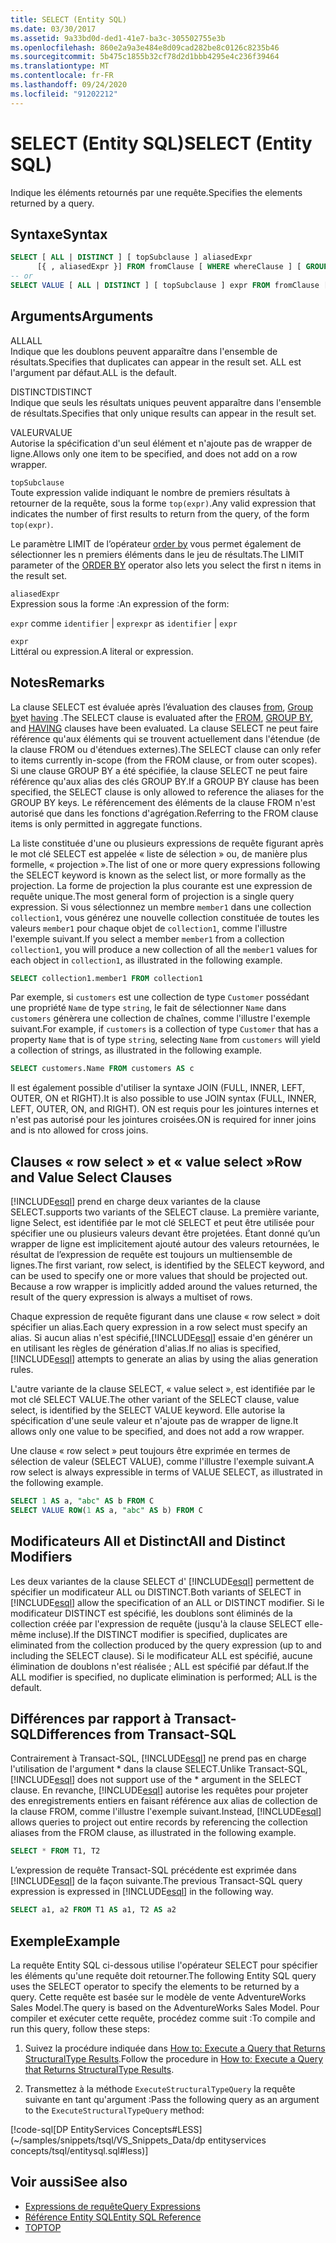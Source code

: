 ```yaml
---
title: SELECT (Entity SQL)
ms.date: 03/30/2017
ms.assetid: 9a33bd0d-ded1-41e7-ba3c-305502755e3b
ms.openlocfilehash: 860e2a9a3e484e8d09cad282be8c0126c8235b46
ms.sourcegitcommit: 5b475c1855b32cf78d2d1bbb4295e4c236f39464
ms.translationtype: MT
ms.contentlocale: fr-FR
ms.lasthandoff: 09/24/2020
ms.locfileid: "91202212"
---
```

# <a name="select-entity-sql"></a><span data-ttu-id="fc03d-102">SELECT (Entity SQL)</span><span class="sxs-lookup"><span data-stu-id="fc03d-102">SELECT (Entity SQL)</span></span>

<span data-ttu-id="fc03d-103">Indique les éléments retournés par une requête.</span><span class="sxs-lookup"><span data-stu-id="fc03d-103">Specifies the elements returned by a query.</span></span>  
  
## <a name="syntax"></a><span data-ttu-id="fc03d-104">Syntaxe</span><span class="sxs-lookup"><span data-stu-id="fc03d-104">Syntax</span></span>  
  
```sql  
SELECT [ ALL | DISTINCT ] [ topSubclause ] aliasedExpr
      [{ , aliasedExpr }] FROM fromClause [ WHERE whereClause ] [ GROUP BY groupByClause [ HAVING havingClause ] ] [ ORDER BY orderByClause ]  
-- or  
SELECT VALUE [ ALL | DISTINCT ] [ topSubclause ] expr FROM fromClause [ WHERE whereClause ] [ GROUP BY groupByClause [ HAVING havingClause ] ] [ ORDER BY orderByClause  
```  
  
## <a name="arguments"></a><span data-ttu-id="fc03d-105">Arguments</span><span class="sxs-lookup"><span data-stu-id="fc03d-105">Arguments</span></span>  

 <span data-ttu-id="fc03d-106">ALL</span><span class="sxs-lookup"><span data-stu-id="fc03d-106">ALL</span></span>  
 <span data-ttu-id="fc03d-107">Indique que les doublons peuvent apparaître dans l'ensemble de résultats.</span><span class="sxs-lookup"><span data-stu-id="fc03d-107">Specifies that duplicates can appear in the result set.</span></span> <span data-ttu-id="fc03d-108">ALL est l'argument par défaut.</span><span class="sxs-lookup"><span data-stu-id="fc03d-108">ALL is the default.</span></span>  
  
 <span data-ttu-id="fc03d-109">DISTINCT</span><span class="sxs-lookup"><span data-stu-id="fc03d-109">DISTINCT</span></span>  
 <span data-ttu-id="fc03d-110">Indique que seuls les résultats uniques peuvent apparaître dans l'ensemble de résultats.</span><span class="sxs-lookup"><span data-stu-id="fc03d-110">Specifies that only unique results can appear in the result set.</span></span>  
  
 <span data-ttu-id="fc03d-111">VALEUR</span><span class="sxs-lookup"><span data-stu-id="fc03d-111">VALUE</span></span>  
 <span data-ttu-id="fc03d-112">Autorise la spécification d'un seul élément et n'ajoute pas de wrapper de ligne.</span><span class="sxs-lookup"><span data-stu-id="fc03d-112">Allows only one item to be specified, and does not add on a row wrapper.</span></span>  
  
 `topSubclause`  
 <span data-ttu-id="fc03d-113">Toute expression valide indiquant le nombre de premiers résultats à retourner de la requête, sous la forme `top(expr)`.</span><span class="sxs-lookup"><span data-stu-id="fc03d-113">Any valid expression that indicates the number of first results to return from the query, of the form `top(expr)`.</span></span>  
  
 <span data-ttu-id="fc03d-114">Le paramètre LIMIT de l’opérateur [order by](order-by-entity-sql.md) vous permet également de sélectionner les n premiers éléments dans le jeu de résultats.</span><span class="sxs-lookup"><span data-stu-id="fc03d-114">The LIMIT parameter of the [ORDER BY](order-by-entity-sql.md) operator also lets you select the first n items in the result set.</span></span>  
  
 `aliasedExpr`  
 <span data-ttu-id="fc03d-115">Expression sous la forme :</span><span class="sxs-lookup"><span data-stu-id="fc03d-115">An expression of the form:</span></span>  
  
 <span data-ttu-id="fc03d-116">`expr` comme `identifier` &#124; `expr`</span><span class="sxs-lookup"><span data-stu-id="fc03d-116">`expr` as `identifier` &#124; `expr`</span></span>  
  
 `expr`  
 <span data-ttu-id="fc03d-117">Littéral ou expression.</span><span class="sxs-lookup"><span data-stu-id="fc03d-117">A literal or expression.</span></span>  
  
## <a name="remarks"></a><span data-ttu-id="fc03d-118">Notes</span><span class="sxs-lookup"><span data-stu-id="fc03d-118">Remarks</span></span>  

 <span data-ttu-id="fc03d-119">La clause SELECT est évaluée après l’évaluation des clauses [from](from-entity-sql.md), [Group by](group-by-entity-sql.md)et [having](having-entity-sql.md) .</span><span class="sxs-lookup"><span data-stu-id="fc03d-119">The SELECT clause is evaluated after the [FROM](from-entity-sql.md), [GROUP BY](group-by-entity-sql.md), and [HAVING](having-entity-sql.md) clauses have been evaluated.</span></span> <span data-ttu-id="fc03d-120">La clause SELECT ne peut faire référence qu'aux éléments qui se trouvent actuellement dans l'étendue (de la clause FROM ou d'étendues externes).</span><span class="sxs-lookup"><span data-stu-id="fc03d-120">The SELECT clause can only refer to items currently in-scope (from the FROM clause, or from outer scopes).</span></span> <span data-ttu-id="fc03d-121">Si une clause GROUP BY a été spécifiée, la clause SELECT ne peut faire référence qu'aux alias des clés GROUP BY.</span><span class="sxs-lookup"><span data-stu-id="fc03d-121">If a GROUP BY clause has been specified, the SELECT clause is only allowed to reference the aliases for the GROUP BY keys.</span></span> <span data-ttu-id="fc03d-122">Le référencement des éléments de la clause FROM n'est autorisé que dans les fonctions d'agrégation.</span><span class="sxs-lookup"><span data-stu-id="fc03d-122">Referring to the FROM clause items is only permitted in aggregate functions.</span></span>  
  
 <span data-ttu-id="fc03d-123">La liste constituée d'une ou plusieurs expressions de requête figurant après le mot clé SELECT est appelée « liste de sélection » ou, de manière plus formelle, « projection ».</span><span class="sxs-lookup"><span data-stu-id="fc03d-123">The list of one or more query expressions following the SELECT keyword is known as the select list, or more formally as the projection.</span></span> <span data-ttu-id="fc03d-124">La forme de projection la plus courante est une expression de requête unique.</span><span class="sxs-lookup"><span data-stu-id="fc03d-124">The most general form of projection is a single query expression.</span></span> <span data-ttu-id="fc03d-125">Si vous sélectionnez un membre `member1` dans une collection `collection1`, vous générez une nouvelle collection constituée de toutes les valeurs `member1` pour chaque objet de `collection1`, comme l'illustre l'exemple suivant.</span><span class="sxs-lookup"><span data-stu-id="fc03d-125">If you select a member `member1` from a collection `collection1`, you will produce a new collection of all the `member1` values for each object in `collection1`, as illustrated in the following example.</span></span>  
  
```sql  
SELECT collection1.member1 FROM collection1  
```  
  
 <span data-ttu-id="fc03d-126">Par exemple, si `customers` est une collection de type `Customer` possédant une propriété `Name` de type `string`, le fait de sélectionner `Name` dans `customers` génèrera une collection de chaînes, comme l'illustre l'exemple suivant.</span><span class="sxs-lookup"><span data-stu-id="fc03d-126">For example, if `customers` is a collection of type `Customer` that has a property `Name` that is of type `string`, selecting `Name` from `customers` will yield a collection of strings, as illustrated in the following example.</span></span>  
  
```sql  
SELECT customers.Name FROM customers AS c  
```  
  
 <span data-ttu-id="fc03d-127">Il est également possible d'utiliser la syntaxe JOIN (FULL, INNER, LEFT, OUTER, ON et RIGHT).</span><span class="sxs-lookup"><span data-stu-id="fc03d-127">It is also possible to use JOIN syntax (FULL, INNER, LEFT, OUTER, ON, and RIGHT).</span></span> <span data-ttu-id="fc03d-128">ON est requis pour les jointures internes et n'est pas autorisé pour les jointures croisées.</span><span class="sxs-lookup"><span data-stu-id="fc03d-128">ON is required for inner joins and is nto allowed for cross joins.</span></span>  
  
## <a name="row-and-value-select-clauses"></a><span data-ttu-id="fc03d-129">Clauses « row select » et « value select »</span><span class="sxs-lookup"><span data-stu-id="fc03d-129">Row and Value Select Clauses</span></span>  

 [!INCLUDE[esql](../../../../../../includes/esql-md.md)] <span data-ttu-id="fc03d-130">prend en charge deux variantes de la clause SELECT.</span><span class="sxs-lookup"><span data-stu-id="fc03d-130">supports two variants of the SELECT clause.</span></span> <span data-ttu-id="fc03d-131">La première variante, ligne Select, est identifiée par le mot clé SELECT et peut être utilisée pour spécifier une ou plusieurs valeurs devant être projetées. Étant donné qu’un wrapper de ligne est implicitement ajouté autour des valeurs retournées, le résultat de l’expression de requête est toujours un multiensemble de lignes.</span><span class="sxs-lookup"><span data-stu-id="fc03d-131">The first variant, row select, is identified by the SELECT keyword, and can be used to specify one or more values that should be projected out. Because a row wrapper is implicitly added around the values returned, the result of the query expression is always a multiset of rows.</span></span>  
  
 <span data-ttu-id="fc03d-132">Chaque expression de requête figurant dans une clause « row select » doit spécifier un alias.</span><span class="sxs-lookup"><span data-stu-id="fc03d-132">Each query expression in a row select must specify an alias.</span></span> <span data-ttu-id="fc03d-133">Si aucun alias n'est spécifié,[!INCLUDE[esql](../../../../../../includes/esql-md.md)] essaie d'en générer un en utilisant les règles de génération d'alias.</span><span class="sxs-lookup"><span data-stu-id="fc03d-133">If no alias is specified,[!INCLUDE[esql](../../../../../../includes/esql-md.md)] attempts to generate an alias by using the alias generation rules.</span></span>  
  
 <span data-ttu-id="fc03d-134">L'autre variante de la clause SELECT, « value select », est identifiée par le mot clé SELECT VALUE.</span><span class="sxs-lookup"><span data-stu-id="fc03d-134">The other variant of the SELECT clause, value select, is identified by the SELECT VALUE keyword.</span></span> <span data-ttu-id="fc03d-135">Elle autorise la spécification d'une seule valeur et n'ajoute pas de wrapper de ligne.</span><span class="sxs-lookup"><span data-stu-id="fc03d-135">It allows only one value to be specified, and does not add a row wrapper.</span></span>  
  
 <span data-ttu-id="fc03d-136">Une clause « row select » peut toujours être exprimée en termes de sélection de valeur (SELECT VALUE), comme l'illustre l'exemple suivant.</span><span class="sxs-lookup"><span data-stu-id="fc03d-136">A row select is always expressible in terms of VALUE SELECT, as illustrated in the following example.</span></span>  
  
```sql  
SELECT 1 AS a, "abc" AS b FROM C  
SELECT VALUE ROW(1 AS a, "abc" AS b) FROM C
```  
  
## <a name="all-and-distinct-modifiers"></a><span data-ttu-id="fc03d-137">Modificateurs All et Distinct</span><span class="sxs-lookup"><span data-stu-id="fc03d-137">All and Distinct Modifiers</span></span>  

 <span data-ttu-id="fc03d-138">Les deux variantes de la clause SELECT d' [!INCLUDE[esql](../../../../../../includes/esql-md.md)] permettent de spécifier un modificateur ALL ou DISTINCT.</span><span class="sxs-lookup"><span data-stu-id="fc03d-138">Both variants of SELECT in [!INCLUDE[esql](../../../../../../includes/esql-md.md)] allow the specification of an ALL or DISTINCT modifier.</span></span> <span data-ttu-id="fc03d-139">Si le modificateur DISTINCT est spécifié, les doublons sont éliminés de la collection créée par l'expression de requête (jusqu'à la clause SELECT elle-même incluse).</span><span class="sxs-lookup"><span data-stu-id="fc03d-139">If the DISTINCT modifier is specified, duplicates are eliminated from the collection produced by the query expression (up to and including the SELECT clause).</span></span> <span data-ttu-id="fc03d-140">Si le modificateur ALL est spécifié, aucune élimination de doublons n'est réalisée ; ALL est spécifié par défaut.</span><span class="sxs-lookup"><span data-stu-id="fc03d-140">If the ALL modifier is specified, no duplicate elimination is performed; ALL is the default.</span></span>  
  
## <a name="differences-from-transact-sql"></a><span data-ttu-id="fc03d-141">Différences par rapport à Transact-SQL</span><span class="sxs-lookup"><span data-stu-id="fc03d-141">Differences from Transact-SQL</span></span>  

 <span data-ttu-id="fc03d-142">Contrairement à Transact-SQL, [!INCLUDE[esql](../../../../../../includes/esql-md.md)] ne prend pas en charge l'utilisation de l'argument \* dans la clause SELECT.</span><span class="sxs-lookup"><span data-stu-id="fc03d-142">Unlike Transact-SQL, [!INCLUDE[esql](../../../../../../includes/esql-md.md)] does not support use of the \* argument in the SELECT clause.</span></span>  <span data-ttu-id="fc03d-143">En revanche, [!INCLUDE[esql](../../../../../../includes/esql-md.md)] autorise les requêtes pour projeter des enregistrements entiers en faisant référence aux alias de collection de la clause FROM, comme l'illustre l'exemple suivant.</span><span class="sxs-lookup"><span data-stu-id="fc03d-143">Instead, [!INCLUDE[esql](../../../../../../includes/esql-md.md)] allows queries to project out entire records by referencing the collection aliases from the FROM clause, as illustrated in the following example.</span></span>  
  
```sql  
SELECT * FROM T1, T2  
```  
  
 <span data-ttu-id="fc03d-144">L’expression de requête Transact-SQL précédente est exprimée dans [!INCLUDE[esql](../../../../../../includes/esql-md.md)] de la façon suivante.</span><span class="sxs-lookup"><span data-stu-id="fc03d-144">The previous Transact-SQL query expression is expressed in [!INCLUDE[esql](../../../../../../includes/esql-md.md)] in the following way.</span></span>  
  
```sql  
SELECT a1, a2 FROM T1 AS a1, T2 AS a2  
```  
  
## <a name="example"></a><span data-ttu-id="fc03d-145">Exemple</span><span class="sxs-lookup"><span data-stu-id="fc03d-145">Example</span></span>  

 <span data-ttu-id="fc03d-146">La requête Entity SQL ci-dessous utilise l'opérateur SELECT pour spécifier les éléments qu'une requête doit retourner.</span><span class="sxs-lookup"><span data-stu-id="fc03d-146">The following Entity SQL query uses the SELECT operator to specify the elements to be returned by a query.</span></span> <span data-ttu-id="fc03d-147">Cette requête est basée sur le modèle de vente AdventureWorks Sales Model.</span><span class="sxs-lookup"><span data-stu-id="fc03d-147">The query is based on the AdventureWorks Sales Model.</span></span> <span data-ttu-id="fc03d-148">Pour compiler et exécuter cette requête, procédez comme suit :</span><span class="sxs-lookup"><span data-stu-id="fc03d-148">To compile and run this query, follow these steps:</span></span>  
  
1. <span data-ttu-id="fc03d-149">Suivez la procédure indiquée dans [How to: Execute a Query that Returns StructuralType Results](../how-to-execute-a-query-that-returns-structuraltype-results.md).</span><span class="sxs-lookup"><span data-stu-id="fc03d-149">Follow the procedure in [How to: Execute a Query that Returns StructuralType Results](../how-to-execute-a-query-that-returns-structuraltype-results.md).</span></span>  
  
2. <span data-ttu-id="fc03d-150">Transmettez à la méthode `ExecuteStructuralTypeQuery` la requête suivante en tant qu'argument :</span><span class="sxs-lookup"><span data-stu-id="fc03d-150">Pass the following query as an argument to the `ExecuteStructuralTypeQuery` method:</span></span>  
  
 [!code-sql[DP EntityServices Concepts#LESS](~/samples/snippets/tsql/VS_Snippets_Data/dp entityservices concepts/tsql/entitysql.sql#less)]  
  
## <a name="see-also"></a><span data-ttu-id="fc03d-151">Voir aussi</span><span class="sxs-lookup"><span data-stu-id="fc03d-151">See also</span></span>

- [<span data-ttu-id="fc03d-152">Expressions de requête</span><span class="sxs-lookup"><span data-stu-id="fc03d-152">Query Expressions</span></span>](query-expressions-entity-sql.md)
- [<span data-ttu-id="fc03d-153">Référence Entity SQL</span><span class="sxs-lookup"><span data-stu-id="fc03d-153">Entity SQL Reference</span></span>](entity-sql-reference.md)
- [<span data-ttu-id="fc03d-154">TOP</span><span class="sxs-lookup"><span data-stu-id="fc03d-154">TOP</span></span>](top-entity-sql.md)
